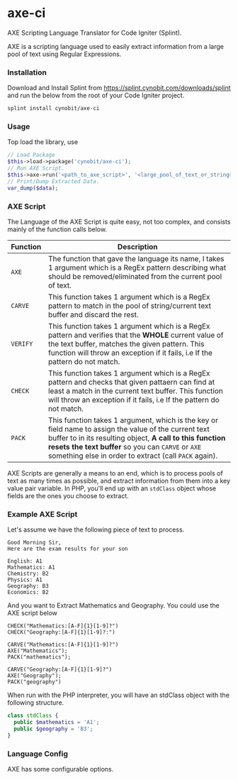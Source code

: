 # axe-ci
AXE Scripting Language Translator for Code Igniter (Splint).

AXE is a scripting language used to easily extract information from a large pool
of text using Regular Expressions.

### Installation ###
Download and Install Splint from https://splint.cynobit.com/downloads/splint and run the below from the root of your Code Igniter project.
```bash
splint install cynobit/axe-ci
```

### Usage ###
Top load the library, use
```php
// Load Package
$this->load->package('cynobit/axe-ci');
// Run AXE Script.
$this->axe->run('<path_to_axe_script>', '<large_pool_of_text_or_string>', $data);
// Print/Dump Extracted Data.
var_dump($data);
```

### AXE Script ###
The Language of the AXE Script is quite easy, not too complex, and consists mainly of the function calls below.

| Function | Description                                             |
| -------- | --------------------------------------------------------|
| `AXE`      | The function that gave the language its name, I takes 1 argument which is a RegEx pattern describing what should be removed/eliminated from the current pool of text.|
| `CARVE`      | This function takes 1 argument which is a RegEx pattern to match in the pool of string/current text buffer and discard the rest. |
| `VERIFY` | This function takes 1 argument which is a RegEx pattern and verifies that the __WHOLE__ current value of the text buffer, matches the given pattern. This function will throw an exception if it fails, i.e If the pattern do not match. |
| `CHECK` | This function takes 1 argument which is a RegEx pattern and checks that given pattaern can find at least a match in the current text buffer. This function will throw an exception if it fails, i.e If the pattern do not match. |
| `PACK` | This function takes 1 argument, which is the key or field name to assign the value of the current text buffer to in its resulting object, __A call to this function resets the text buffer__ so you can `CARVE` or `AXE` something else in order to extract (call `PACK` again). |

AXE Scripts are generally a means to an end, which is to process pools of text as many times as possible, and extract information from them into a key value pair variable. In PHP, you'll end up with an `stdClass` object whose fields are the ones you choose to extract.

### Example AXE Script ###

Let's assume we have the following piece of text to process.
```
Good Morning Sir,
Here are the exam results for your son

English: A1
Mathematics: A1
Chemistry: B2
Physics: A1
Geography: B3
Economics: B2
```
And you want to Extract Mathematics and Geography. You could use the AXE script below

```axe
CHECK("Mathematics:[A-F]{1}[1-9]?")
CHECK("Geography:[A-F]{1}[1-9]?:")

CARVE("Mathematics:[A-F]{1}[1-9]?")
AXE("Mathematics");
PACK("mathematics");

CARVE("Geography:[A-F]{1}[1-9]?")
AXE("Geography");
PACK("geography")
```

When run with the PHP interpreter, you will have an stdClass object with the following structure.

```php
class stdClass {
  public $mathematics = 'A1';
  public $geography = 'B3';
}
```

### Language Config ###
AXE has some configurable options.

